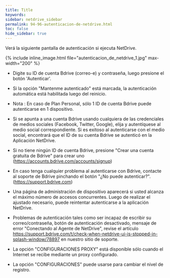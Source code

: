 ```yaml
---
title: Title
keywords:
sidebar: netdrive_sidebar
permalink: 94-96-autenticacion-de-netdrive.html
toc: false
hide_sidebar: true
---
```


Verá la siguiente pantalla de autenticación si ejecuta NetDrive.

{% include inline_image.html file="autenticacion_de_netdrive_1.jpg" max-width="200" %}

- Digite su ID de cuenta Bdrive (correo-e) y contraseña, luego presione el botón 'Autenticar'.

- Si la opción "Mantenme autenticado" está marcada, la autenticación automática está habilitada luego del reinicio.

- Nota : En caso de Plan Personal, sólo 1 ID de cuenta Bdrive puede autenticarse en 1 dispositivo.

- Si se apunta a una cuenta Bdrive usando cualquiera de las credenciales de medios sociales (Facebook, Twitter, Google), elija y autentíquese al medio social correspondiente. Si es exitoso al autenticarse con el medio social, encontrará que el ID de su cuenta Bdrive se autenticó en la Aplicación NetDrive.

- Si no tiene ningún ID de cuenta Bdrive, presione "Crear una cuenta gratuita de Bdrive" para crear uno (https://accounts.bdrive.com/accounts/signup)

- En caso tenga cualquier problema al autenticarse con Bdrive, contacte al soporte de Bdrive pinchando el botón "¿No puede autenticar?". (https://support.bdrive.com)

- Una página de administración de dispositivo aparecerá si usted alcanza el máximo número de accesos concurrentes. Luego de realizar el ajustado necesario, puede reintentar autenticarse a la aplicación NetDrive.

- Problemas de autenticación tales como ser incapaz de escribir su correo/contraseña, botón de autenticación desactivado, mensaje de error "Conectando al Agente de NetDrive", revise el artículo https://support.bdrive.com/t/check-when-netdrive-ui-is-stopped-in-splash-window/78897 en nuestro sitio de soporte.

- La opción "CONFIGURACIONES PROXY" está disponible sólo cuando el Internet se recibe mediante un proxy configurado.

- La opción "CONFIGURACIONES" puede usarse para cambiar el nivel de registro.